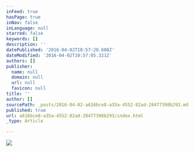 ```yaml
---
inFeed: true
hasPage: true
inNav: false
inLanguage: null
starred: false
keywords: []
description: ''
datePublished: '2016-04-02T10:57:20.608Z'
dateModified: '2016-04-02T10:57:05.321Z'
authors: []
publisher:
  name: null
  domain: null
  url: null
  favicon: null
title: ''
author: []
sourcePath: _posts/2016-04-02-a616bce8-a35a-4552-82ad-28477398b293.md
published: true
url: a616bce8-a35a-4552-82ad-28477398b293/index.html
_type: Article

---
```

![](https://the-grid-user-content.s3-us-west-2.amazonaws.com/7fff1d38-a558-4d69-9c3d-df6dbf8b2b78.png)